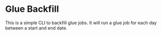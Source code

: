 # Glue Backfill

This is a simple CLI to backfill glue jobs. It will run a glue job for each day between a start and end date.
